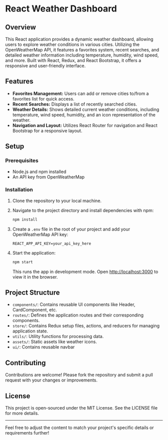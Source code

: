 # React Weather Dashboard

## Overview

This React application provides a dynamic weather dashboard, allowing users to explore weather conditions in various cities. Utilizing the OpenWeatherMap API, it features a favorites system, recent searches, and detailed weather information including temperature, humidity, wind speed, and more. Built with React, Redux, and React Bootstrap, it offers a responsive and user-friendly interface.

## Features

- **Favorites Management:** Users can add or remove cities to/from a favorites list for quick access.
- **Recent Searches:** Displays a list of recently searched cities.
- **Weather Details:** Shows detailed current weather conditions, including temperature, wind speed, humidity, and an icon representation of the weather.
- **Navigation and Layout:** Utilizes React Router for navigation and React Bootstrap for a responsive layout.

## Setup

### Prerequisites

- Node.js and npm installed
- An API key from OpenWeatherMap

### Installation

1. Clone the repository to your local machine.
2. Navigate to the project directory and install dependencies with npm:

   ```bash
   npm install
   ```

3. Create a `.env` file in the root of your project and add your OpenWeatherMap API key:

   ```
   REACT_APP_API_KEY=your_api_key_here
   ```

4. Start the application:

   ```bash
   npm start
   ```

   This runs the app in development mode. Open [http://localhost:3000](http://localhost:3000) to view it in the browser.

## Project Structure

- `components/`: Contains reusable UI components like Header, CardComponent, etc.
- `routes/`: Defines the application routes and their corresponding components.
- `store/`: Contains Redux setup files, actions, and reducers for managing application state.
- `utils/`: Utility functions for processing data.
- `assets/`: Static assets like weather icons.
- `ui/`: Contains reusable navbar


## Contributing

Contributions are welcome! Please fork the repository and submit a pull request with your changes or improvements.

## License

This project is open-sourced under the MIT License. See the LICENSE file for more details.

---

Feel free to adjust the content to match your project's specific details or requirements further!
